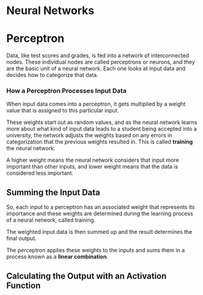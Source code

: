 # Neural Networks

# Perceptron

Data, like test scores and grades, is fed into a network of interconnected nodes.
These individual nodes are called perceptrons or neurons, and they are the basic unit of a neural network.
Each one looks at input data and decides how to categorize that data.

### How a Perceptron Processes Input Data

When input data comes into a perceptron, it gets multiplied by a weight value that is assigned to this particular input.

These weights start out as random values, and as the neural network learns more about what kind of input data leads to a student being accepted into a university, the network adjusts the weights based on any errors in categorization that the previous weights resulted in. This is called **training** the neural network.

A higher weight means the neural network considers that input more important than other inputs, and lower weight means that the data is considered less important.

## Summing the Input Data

So, each input to a perceptron has an associated weight that represents its importance and these weights are determined during the learning process of a neural network, called training.

The weighted input data is then summed up and the result determines the final output.

The perceptron applies these weights to the inputs and sums them in a process known as a **linear combination**.

## Calculating the Output with an Activation Function
